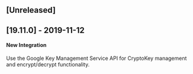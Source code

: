 ## [Unreleased]


## [19.11.0] - 2019-11-12
#### New Integration
Use the Google Key Management Service API for CryptoKey management and encrypt/decrypt functionality.